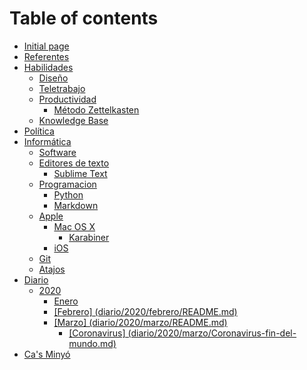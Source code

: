 # Table of contents

* [Initial page](README.md)
* [Referentes](referentes.md)
* [Habilidades](proyectos/README.md)
  * [Diseño](proyectos/diseno.md)
  * [Teletrabajo](proyectos/teletrabajo.md)
  * [Productividad](proyectos/productividad/README.md)
    * [Método Zettelkasten](proyectos/productividad/metodo-zettelkasten.md)
  * [Knowledge Base](proyectos/knowledge-base.md)
* [Política](politica.md)
* [Informática](informatica/README.md)
  * [Software](informatica/aplicaciones.md)
  * [Editores de texto](informatica/editores-de-texto/README.md)
    * [Sublime Text](informatica/editores-de-texto/sublime-text.md)
  * [Programacion](informatica/lenguajes-de-programacion/README.md)
    * [Python](informatica/lenguajes-de-programacion/python.md)
    * [Markdown](informatica/lenguajes-de-programacion/markdown.md)
  * [Apple](informatica/apple/README.md)
    * [Mac OS X](informatica/apple/mac-os-x/README.md)
      * [Karabiner](informatica/apple/mac-os-x/karabiner.md)
    * [iOS](informatica/apple/untitled-1.md)
  * [Git](informatica/git.md)
  * [Atajos](informatica/atajos.md)
* [Diario](diario/README.md)
  * [2020](diario/2020/README.md)
    * [Enero](diario/2020/enero.md)
    * [\[Febrero\] \(diario/2020/febrero/README.md\)](diario/2020/febrero-diario-2020-febrero-readme.md.md)
    * [\[Marzo\] \(diario/2020/marzo/README.md\)](diario/2020/marzo-diario-2020-marzo-readme.md/README.md)
      * [\[Coronavirus\] \(diario/2020/marzo/Coronavirus-fin-del-mundo.md\)](diario/2020/marzo-diario-2020-marzo-readme.md/coronavirus-diario-2020-marzo-coronavirus-fin-del-mundo.md.md)
* [Ca's Minyó](cas-minyo.md)

